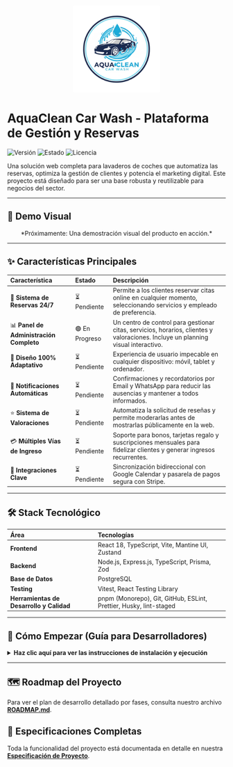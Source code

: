 <!-- File: /README.md - v1.1 -->
<div align="center">
  <img src="./docs/assets/logo.png" alt="AquaClean Car Wash Logo" width="200"/>
</div>

# AquaClean Car Wash - Plataforma de Gestión y Reservas

![Versión](https://img.shields.io/badge/version-1.0.0-blue)
![Estado](https://img.shields.io/badge/status-en--desarrollo-green)
![Licencia](https://img.shields.io/badge/licencia-privada-red)

Una solución web completa para lavaderos de coches que automatiza las reservas, optimiza la gestión de clientes y potencia el marketing digital. Este proyecto está diseñado para ser una base robusta y reutilizable para negocios del sector.

---

## 🎥 Demo Visual

<!-- TODO: Añadir un GIF animado mostrando el flujo de reserva del cliente y el panel de administración -->
<div align="center">
  *Próximamente: Una demostración visual del producto en acción.*
</div>

---

## ✨ Características Principales

| Característica                          | Estado         | Descripción                                                                                                                      |
| :-------------------------------------- | :------------- | :------------------------------------------------------------------------------------------------------------------------------- |
| 📅 **Sistema de Reservas 24/7**         | ⏳ Pendiente   | Permite a los clientes reservar citas online en cualquier momento, seleccionando servicios y empleado de preferencia.            |
| 📊 **Panel de Administración Completo** | 🟢 En Progreso | Un centro de control para gestionar citas, servicios, horarios, clientes y valoraciones. Incluye un planning visual interactivo. |
| 📱 **Diseño 100% Adaptativo**           | ⏳ Pendiente   | Experiencia de usuario impecable en cualquier dispositivo: móvil, tablet y ordenador.                                            |
| 🔔 **Notificaciones Automáticas**       | ⏳ Pendiente   | Confirmaciones y recordatorios por Email y WhatsApp para reducir las ausencias y mantener a todos informados.                    |
| ⭐ **Sistema de Valoraciones**          | ⏳ Pendiente   | Automatiza la solicitud de reseñas y permite moderarlas antes de mostrarlas públicamente en la web.                              |
| 💳 **Múltiples Vías de Ingreso**        | ⏳ Pendiente   | Soporte para bonos, tarjetas regalo y suscripciones mensuales para fidelizar clientes y generar ingresos recurrentes.            |
| 🔗 **Integraciones Clave**              | ⏳ Pendiente   | Sincronización bidireccional con Google Calendar y pasarela de pagos segura con Stripe.                                          |

---

## 🛠️ Stack Tecnológico

| Área                                     | Tecnologías                                                        |
| :--------------------------------------- | :----------------------------------------------------------------- |
| **Frontend**                             | React 18, TypeScript, Vite, Mantine UI, Zustand                    |
| **Backend**                              | Node.js, Express.js, TypeScript, Prisma, Zod                       |
| **Base de Datos**                        | PostgreSQL                                                         |
| **Testing**                              | Vitest, React Testing Library                                      |
| **Herramientas de Desarrollo y Calidad** | pnpm (Monorepo), Git, GitHub, ESLint, Prettier, Husky, lint-staged |

---

## 🚀 Cómo Empezar (Guía para Desarrolladores)

<details>
<summary><strong>Haz clic aquí para ver las instrucciones de instalación y ejecución</strong></summary>

### Requisitos Previos

- Node.js (v20+)
- pnpm (v9+)
- Git
- Una instancia de PostgreSQL en ejecución

### Pasos para la Instalación

1.  **Clonar el repositorio:**

    ```bash
    git clone https://github.com/R3v180/AquaCleanCarWash.git
    cd AquaCleanCarWash
    ```

2.  **Instalar dependencias:**

    ```bash
    pnpm install
    ```

    _Nota: Este comando también instalará y configurará **Husky**. A partir de ahora, se ejecutarán comprobaciones de calidad de código (ESLint, Prettier) automáticamente antes de cada `git commit`._

3.  **Configurar variables de entorno:**
    - Habrá un archivo `.env.example` en la carpeta del servidor (`apps/server`).
    - Cópialo a un nuevo archivo llamado `.env` en la misma carpeta.
    - Rellena las variables (credenciales de la base de datos, claves de API, etc.).
      _Nota: Estos archivos se crearán durante el desarrollo del backend._

4.  **Ejecutar las migraciones de la base de datos:**

    ```bash
    # Ejecuta el script 'migrate:dev' solo en el workspace del servidor
    pnpm --filter server run migrate:dev
    ```

5.  **Iniciar los servidores de desarrollo:**
    ```bash
    # Este comando iniciará el frontend y el backend simultáneamente
    pnpm dev
    ```

</details>

---

## 🗺️ Roadmap del Proyecto

Para ver el plan de desarrollo detallado por fases, consulta nuestro archivo [**ROADMAP.md**](./ROADMAP.md).

## 📄 Especificaciones Completas

Toda la funcionalidad del proyecto está documentada en detalle en nuestra [**Especificación de Proyecto**](./docs/PROJECT_SPECIFICATION.md).
